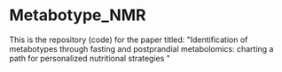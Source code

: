 # Metabotype_NMR
This is the repository (code) for the paper titled: "Identification of metabotypes through fasting and postprandial metabolomics: charting a path for personalized nutritional strategies "
